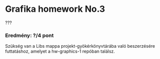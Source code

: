 # Grafika homework No.3

???

### Eredmény: ?/4 pont

Szükség van a Libs mappa projekt-gyökérkönyvtárába való beszerzésére futtatáshoz, amelyet a hw-graphics-1 repóban találsz.
